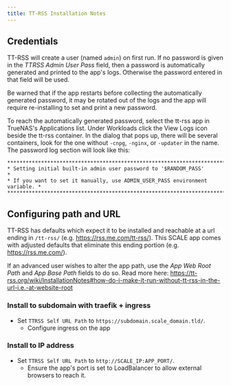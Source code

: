 ```yaml
---
title: TT-RSS Installation Notes
---
```


## Credentials

TT-RSS will create a user (named `admin`) on first run. If no password is given in the _TTRSS Admin User Pass_ field, then a password is automatically generated and printed to the app's logs. Otherwise the password entered in that field will be used.

Be warned that if the app restarts before collecting the automatically generated password, it may be rotated out of the logs and the app will require re-installing to set and print a new password.

To reach the automatically generated password, select the tt-rss app in TrueNAS's Applications list. Under Workloads click the View Logs icon beside the tt-rss container. In the dialog that pops up, there will be several containers, look for the one without `-cnpg`, `-nginx`, or `-updater` in the name. The password log section will look like this:

```
*****************************************************************************
* Setting initial built-in admin user password to '$RANDOM_PASS'        *
* If you want to set it manually, use ADMIN_USER_PASS environment variable. *
*****************************************************************************
```

## Configuring path and URL

TT-RSS has defaults which expect it to be installed and reachable at a url ending in `/tt-rss/` (e.g. https://rss.me.com/tt-rss/). This SCALE app comes with adjusted defaults that eliminate this ending portion (e.g. https://rss.me.com/).

If an advanced user wishes to alter the app path, use the _App Web Root Path_ and _App Base Path_ fields to do so. Read more here: https://tt-rss.org/wiki/InstallationNotes#how-do-i-make-it-run-without-tt-rss-in-the-url-i.e.-at-website-root

### Install to subdomain with traefik + ingress

- Set `TTRSS Self URL Path` to `https://subdomain.scale_domain.tld/`.
  - Configure ingress on the app

### Install to IP address

- Set `TTRSS Self URL Path` to `http://SCALE_IP:APP_PORT/`.
  - Ensure the app's port is set to LoadBalancer to allow external browsers to reach it.
